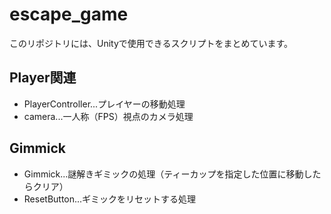 # escape_game
このリポジトリには、Unityで使用できるスクリプトをまとめています。

## Player関連
- PlayerController...プレイヤーの移動処理
- camera...一人称（FPS）視点のカメラ処理

## Gimmick
- Gimmick...謎解きギミックの処理（ティーカップを指定した位置に移動したらクリア）
- ResetButton...ギミックをリセットする処理
